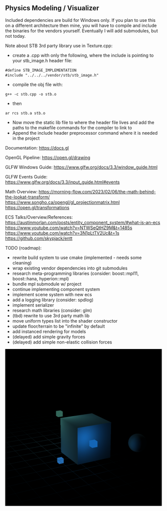 ## Physics Modeling / Visualizer

Included dependencies are build for Windows only. If you plan to use this on a different architecture then mine, you will have to compile and include the binaries for the vendors yourself. Eventually I will add submodules, but not today.

Note about STB 3rd party library use in Texture.cpp:
- create a .cpp with only the following, where the include is pointing to your stb_image.h header file:
```
#define STB_IMAGE_IMPLEMENTATION
#include "../../../vendor/stb/stb_image.h"
```
- compile the obj file with:
```
g++ -c stb.cpp -o stb.o
```
- then
```
ar rcs stb.a stb.o
```
- Now move the static lib file to where the header file lives and add the paths to the makefile commands for the compiler to link to
- Append the include header preprocessor command where it is needed in the project

Documentation:
https://docs.gl

OpenGL Pipeline:
https://open.gl/drawing

GLFW Windows Guide:
https://www.glfw.org/docs/3.3/window_guide.html

GLFW Events Guide:
https://www.glfw.org/docs/3.3/input_guide.html#events

Math Overview:
https://morning-flow.com/2023/02/06/the-math-behind-the-lookat-transform/
https://www.songho.ca/opengl/gl_projectionmatrix.html
https://open.gl/transformations

ECS Talks/Overview/References:
https://austinmorlan.com/posts/entity_component_system/#what-is-an-ecs
https://www.youtube.com/watch?v=NTWSeQtHZ9M&t=1485s
https://www.youtube.com/watch?v=3N1pLtTV2Uc&t=1s
https://github.com/skypjack/entt

TODO (roadmap):

- rewrite build system to use cmake (implemented - needs some cleaning)
- wrap existing vendor dependencies into git submodules
- research meta-programming libraries (consider: boost::mpl11, boost::hana, hyperion::mpl)
- bundle mpl submodule w/ project
- continue implementing component system
- implement scene system with new ecs
- add a logging library (consider: spdlog)
- implement serializer
- research math libraries (consider: glm)
- (tbd) rewrite to use 3rd party math lib
- move uniform types list into the shader constructor
- update floor/terrain to be "infinite" by default
- add instanced rendering for models
- (delayed) add simple gravity forces 
- (delayed) add simple non-elastic collision forces

![alt text](image.png)

